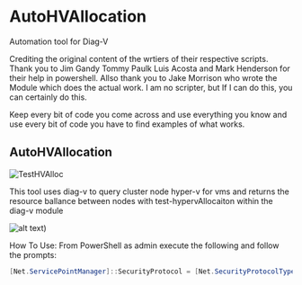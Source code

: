 # AutoHVAllocation
Automation tool for Diag-V

Crediting the original content of the wrtiers of their respective scripts. Thank you to Jim Gandy Tommy Paulk Luis Acosta and Mark Henderson for their help in
powershell. Allso thank you to Jake Morrison who wrote the Module which does the actual work. I am no scripter, but If I can do this, you can certainly do this. 

Keep every bit of code you come across and use everything you know and use every bit of code you have to find examples of what works. 

## AutoHVAllocation
   ![TestHVAlloc](https://user-images.githubusercontent.com/79279019/135662153-0427ecb2-332a-40bb-90d8-5f2f65864487.png)
   
   
   This tool
 uses diag-v to query cluster node hyper-v for vms and returns the resource ballance between nodes with test-hypervAllocaiton within the diag-v module
   
   ![alt text](https://user-images.githubusercontent.com/79279019/135662153-0427ecb2-332a-40bb-90d8-5f2f65864487.png))
   
   How To Use: 
      From PowerShell as admin execute the following and follow the prompts:
```Powershell
[Net.ServicePointManager]::SecurityProtocol = [Net.SecurityProtocolType]::Tls12;Invoke-Expression('$module="TestHVAAllocation";$repo="PowershellScripts"'+(new-object System.net.webclient).DownloadString('https://raw.githubusercontent.com/Louisjreeves/AutoHVAllocation/main/3TestHypervAllocation.ps1'));Invoke-AutoHVAllocation
```

